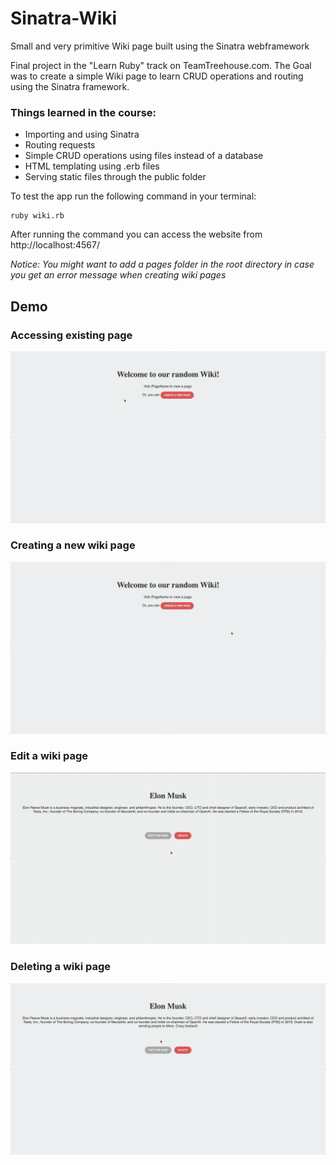 # Sinatra-Wiki
Small and very primitive Wiki page built using the Sinatra webframework

Final project in the "Learn Ruby" track on TeamTreehouse.com. The Goal was to create a simple Wiki page to learn CRUD operations and routing using the Sinatra framework.

### Things learned in the course:

* Importing and using Sinatra
* Routing requests
* Simple CRUD operations using files instead of a database
* HTML templating using .erb files
* Serving static files through the public folder

To test the app run the following command in your terminal:

```
ruby wiki.rb
```
After running the command you can access the website from http://localhost:4567/

*Notice: You might want to add a pages folder in the root directory in case you get an error message when creating wiki pages*

## Demo

### Accessing existing page

![Access Demo](demo/access.gif)

### Creating a new wiki page

![Creation Demo](demo/create.gif)

### Edit a wiki page

![Edit Demo](demo/edit.gif)

### Deleting a wiki page

![Delete Demo](demo/delete.gif)

